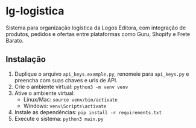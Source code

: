 # lg-logistica

Sistema para organização logística da Logos Editora, com integração de produtos, pedidos e ofertas entre plataformas como Guru, Shopify e Frete Barato.

## Instalação

1. Duplique o arquivo `api_keys.example.py`, renomeie para `api_keys.py` e preencha com suas chaves e urls de API.
2. Crie o ambiente virtual:
   `python3 -m venv venv`
3. Ative o ambiente virtual:
   - Linux/Mac: `source venv/bin/activate`
   - Windows: `venv\Scripts\activate`
4. Instale as dependências:
   `pip install -r requirements.txt`
5. Execute o sistema:
   `python3 main.py`